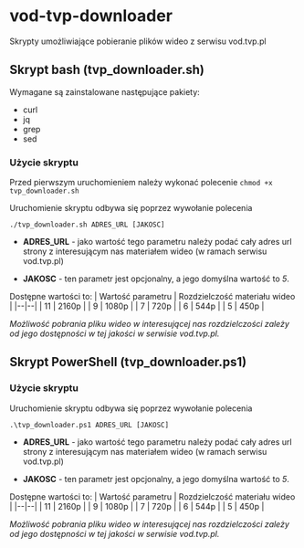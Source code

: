 # vod-tvp-downloader
Skrypty umożliwiające pobieranie plików wideo z serwisu vod.tvp.pl

## Skrypt bash (tvp_downloader.sh)
Wymagane są zainstalowane następujące pakiety:
- curl
- jq
- grep
- sed

### Użycie skryptu
Przed pierwszym uruchomieniem należy wykonać polecenie `chmod +x tvp_downloader.sh`

Uruchomienie skryptu odbywa się poprzez wywołanie polecenia

`./tvp_downloader.sh ADRES_URL [JAKOSC]`

- **ADRES_URL** - jako wartość tego parametru należy podać cały adres url strony z interesującym nas materiałem wideo (w ramach serwisu vod.tvp.pl)

- **JAKOSC** - ten parametr jest opcjonalny, a jego domyślna wartość to _5_. 

Dostępne wartości to:
| Wartość parametru | Rozdzielczość materiału wideo |
|--|--|
| 11 | 2160p |
| 9 | 1080p |
| 7 | 720p |
| 6 | 544p |
| 5 | 450p |

_Możliwość pobrania pliku wideo w interesującej nas rozdzielczości zależy od jego dostępności w tej jakości w serwisie vod.tvp.pl._

## Skrypt PowerShell (tvp_downloader.ps1)

### Użycie skryptu

Uruchomienie skryptu odbywa się poprzez wywołanie polecenia

`.\tvp_downloader.ps1 ADRES_URL [JAKOSC]`

- **ADRES_URL** - jako wartość tego parametru należy podać cały adres url strony z interesującym nas materiałem wideo (w ramach serwisu vod.tvp.pl)

- **JAKOSC** - ten parametr jest opcjonalny, a jego domyślna wartość to _5_. 

Dostępne wartości to:
| Wartość parametru | Rozdzielczość materiału wideo |
|--|--|
| 11 | 2160p |
| 9 | 1080p |
| 7 | 720p |
| 6 | 544p |
| 5 | 450p |

_Możliwość pobrania pliku wideo w interesującej nas rozdzielczości zależy od jego dostępności w tej jakości w serwisie vod.tvp.pl._
